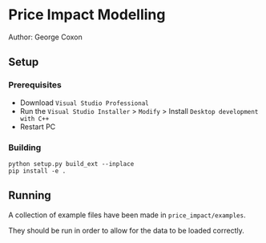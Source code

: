 # Price Impact Modelling 
Author: George Coxon

## Setup

### Prerequisites
- Download `Visual Studio Professional`
- Run the `Visual Studio Installer` > `Modify` > Install `Desktop development with C++`
- Restart PC

### Building

```
python setup.py build_ext --inplace
pip install -e .
```

## Running
A collection of example files have been made in `price_impact/examples`.

They should be run in order to allow for the data to be loaded correctly.